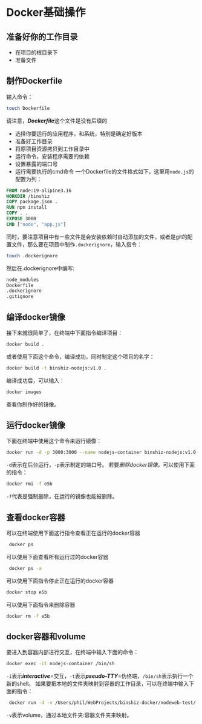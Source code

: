 # Docker基础操作

## 准备好你的工作目录
- 在项目的根目录下
- 准备文件

## 制作Dockerfile
输入命令：
```bash
touch Dockerfile
```
请注意，***Dockerfile***这个文件是没有后缀的
- 选择你要运行的应用程序，和系统，特别是确定好版本
- 准备好工作目录
- 将原项目资源拷贝到工作目录中
- 运行命令，安装程序需要的依赖
- 设置暴露的端口号
- 运行需要执行的cmd命令
一个Dockerfile的文件格式如下，这里用`node.js`的配置为列：
```dockerfile
FROM node:19-alipine3.16
WORKDIR /binshiz
COPY package.json .
RUN npm install
COPY . .
EXPOSE 3000
CMD ["node", "app.js"]
```
同时，要注意项目中有一些文件是会安装依赖时自动添加的文件，或者是git的配置文件，那么要在项目中制作`.dockerignore`，输入指令：
```bash
touch .dockerignore
```
然后在.dockerignore中编写:
```Dockerfile
node_modules
Dockerfile
.dockerignore
.gitignore
```

## 编译docker镜像
接下来就很简单了，在终端中下面指令编译项目：
```bash
docker build .
```
或者使用下面这个命令，编译成功，同时制定这个项目的名字：
```bash
docker build -t binshiz-nodejs:v1.0 .
```
编译成功后，可以输入：
```bash
docker images
```
查看你制作好的镜像。

## 运行docker镜像
下面在终端中使用这个命令来运行镜像：
```bash
docker run -d -p 3000:3000 --name nodejs-container binshiz-nodejs:v1.0
```
`-d`表示在后台运行，`-p`表示制定的端口号。
若要*删除docker镜像*，可以使用下面的指令：
```bash
docker rmi -f e5b
```
`-f`代表是强制删除，在运行的镜像也能被删除。


## 查看docker容器

可以在终端使用下面这行指令查看正在运行的docker容器
```bash
 docker ps
```
可以使用下面查看所有运行过的docker容器
```bash
 docker ps -a
```
可以使用下面指令停止正在运行的docker容器
```bash
docker stop e5b
```
可以使用下面指令来删除容器
```bash
docker rm -f e5b
```

## docker容器和volume
要进入到容器内部进行交互，在终端中输入下面的命令：
```bash
docker exec -it nodejs-container /bin/sh
```
`-i`表示***interactive***=交互，`-t`表示***pseudo-TTY***=伪终端，`/bin/sh`表示执行一个新的shell。
如果要把本地的文件夹映射到容器的工作目录，可以在终端中输入下面的指令：
```bash
 docker run -d -v /Users/phil/WebProjects/binshiz-docker/nodeweb-test/:/binshiz -p 3000:3000 --name nodejs-container binshiz-nodejs:v1.0
```
`-v`表示volume，通过本地文件夹:容器文件夹来映射。

